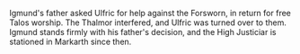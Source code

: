 Igmund's father asked Ulfric for help against the Forsworn, in return for free Talos worship. The Thalmor interfered, and Ulfric was turned over to them.
Igmund stands firmly with his father's decision, and the High Justiciar is stationed in Markarth since then.
